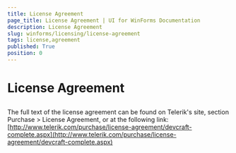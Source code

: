 ```yaml
---
title: License Agreement
page_title: License Agreement | UI for WinForms Documentation
description: License Agreement
slug: winforms/licensing/license-agreement
tags: license,agreement
published: True
position: 0
---
```


# License Agreement



## 

The full text of the license agreement can be found on Telerik's site, section Purchase > License Agreement, or at the following link: [http://www.telerik.com/purchase/license-agreement/devcraft-complete.aspx](http://www.telerik.com/purchase/license-agreement/devcraft-complete.aspx)
